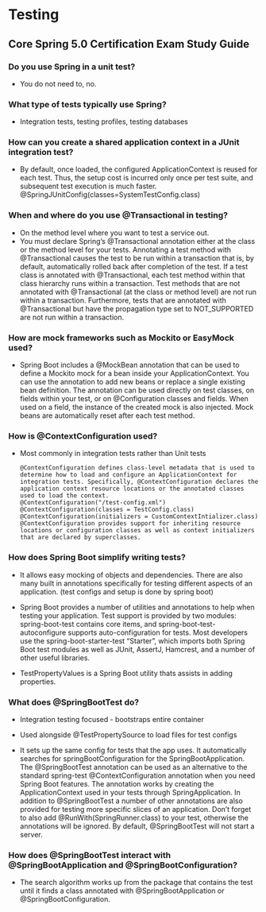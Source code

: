 # Testing
## Core Spring 5.0 Certification Exam Study Guide

### Do you use Spring in a unit test?

- You do not need to, no.

### What type of tests typically use Spring?

- Integration tests, testing profiles, testing databases

### How can you create a shared application context in a JUnit integration test?

- By default, once loaded, the configured ApplicationContext is reused for each test. Thus, the setup cost is incurred only once per test suite, and subsequent test execution is much faster. 
@SpringJUnitConfig(classes=SystemTestConfig.class)

### When and where do you use @Transactional in testing?

- On the method level where you want to test a service out.
- You must declare Spring’s @Transactional annotation either at the class or the method level for your tests. Annotating a test method with @Transactional causes the test to be run within a transaction that is, by default, automatically rolled back after completion of the test. If a test class is annotated with @Transactional, each test method within that class hierarchy runs within a transaction. Test methods that are not annotated with @Transactional (at the class or method level) are not run within a transaction. Furthermore, tests that are annotated with @Transactional but have the propagation type set to NOT_SUPPORTED are not run within a transaction.

### How are mock frameworks such as Mockito or EasyMock used?

- Spring Boot includes a @MockBean annotation that can be used to define a Mockito mock for a bean inside your ApplicationContext. You can use the annotation to add new beans or replace a single existing bean definition. The annotation can be used directly on test classes, on fields within your test, or on @Configuration classes and fields. When used on a field, the instance of the created mock is also injected. Mock beans are automatically reset after each test method.

### How is @ContextConfiguration used?

- Most commonly in integration tests rather than Unit tests

      @ContextConfiguration defines class-level metadata that is used to determine how to load and configure an ApplicationContext for integration tests. Specifically, @ContextConfiguration declares the application context resource locations or the annotated classes used to load the context.
      @ContextConfiguration("/test-config.xml")
      @ContextConfiguration(classes = TestConfig.class)
      @ContextConfiguration(initializers = CustomContextIntializer.class)
      @ContextConfiguration provides support for inheriting resource locations or configuration classes as well as context initializers that are declared by superclasses.

### How does Spring Boot simplify writing tests?

- It allows easy mocking of objects and dependencies. There are also many built in annotations specifically for testing different aspects of an application. (test configs and setup is done by spring boot)
- Spring Boot provides a number of utilities and annotations to help when testing your application. Test support is provided by two modules: spring-boot-test contains core items, and spring-boot-test-autoconfigure supports auto-configuration for tests. Most developers use the spring-boot-starter-test “Starter”, which imports both Spring Boot test modules as well as JUnit, AssertJ, Hamcrest, and a number of other useful libraries.

- TestPropertyValues is a Spring Boot utility thats assists in adding properties.

### What does @SpringBootTest do?

- Integration testing focused - bootstraps entire container

- Used alongside @TestPropertySource to load files for test configs

- It sets up the same config for tests that the app uses. It automatically searches for springBootConfiguration for the SpringBootApplication. The @SpringBootTest annotation can be used as an alternative to the standard spring-test @ContextConfiguration annotation when you need Spring Boot features. The annotation works by creating the ApplicationContext used in your tests through SpringApplication. In addition to @SpringBootTest a number of other annotations are also provided for testing more specific slices of an application. Don’t forget to also add @RunWith(SpringRunner.class) to your test, otherwise the annotations will be ignored. By default, @SpringBootTest will not start a server.

### How does @SpringBootTest interact with @SpringBootApplication and @SpringBootConfiguration?

- The search algorithm works up from the package that contains the test until it finds a class annotated with @SpringBootApplication or @SpringBootConfiguration.











